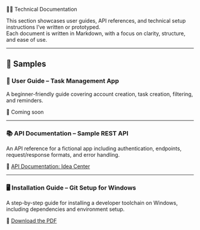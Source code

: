  🧑‍💻 Technical Documentation

This section showcases user guides, API references, and technical setup instructions I’ve written or prototyped.  
Each document is written in Markdown, with a focus on clarity, structure, and ease of use.

---

## 📘 Samples

### 🧭 User Guide – Task Management App

A beginner-friendly guide covering account creation, task creation, filtering, and reminders.

📎 Coming soon

---

### 📚 API Documentation – Sample REST API

An API reference for a fictional app including authentication, endpoints, request/response formats, and error handling.

📎 [API Documentation: Idea Center](https://github.com/M33rschaum/technical-writing-portfolio/blob/main/technical-docs/Sample-API-Doc.md)

---

### 🖥 Installation Guide – Git Setup for Windows

A step-by-step guide for installing a developer toolchain on Windows, including dependencies and environment setup.

📎 [Download the PDF](https://github.com/M33rschaum/technical-writing-portfolio/raw/main/technical-docs/GitForWindows_InstalationGuide.pdf)

